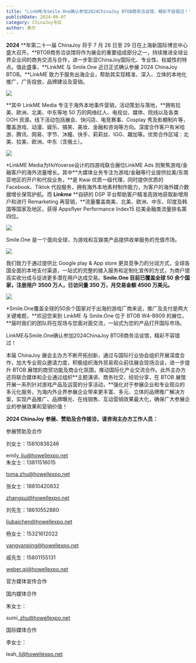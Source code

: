 ```yaml
---
title: "LinkME与Smile.One确认参加2024ChinaJoy BTOB商务洽谈馆，精彩不容错过！"
publishDate: 2024-06-07
category: ChinaJoy专区
author: 莱尔
---
```


**2024** **年第二十一届 ChinaJoy 将于 7 月 26 日至 29 日在上海新国际博览中心盛大召开。**BTOB商务洽谈馆将作为展会的重要组成部分之一，持续推进全球业界企业间的商务交流与合作，进一步彰显ChinaJoy国际化、专业性、权威性的特点。值此盛事，**LinkME 与 Smile.One 近日正式确认参展 2024 ChinaJoy BTOB。**LinkME 致力于服务出海企业，帮助其实现精准、深入、立体的本地化推广，广告投放，品牌建设及营销。

![](https://ec-net-1251389766.cos.ap-shanghai.myqcloud.com/wp-content/uploads/2024/06/20240607135351103-1024x273.jpg)

**其中 LinkME Media 专注于海外本地事件营销，活动策划与落地，**拥有拉美、欧洲、北美、中东等地 50 万的网络红人、电视台、媒体、院线以及各类 OOH 资源。线下活动包括展会、快闪店、电竞赛事、Cosplay 秀及影棚制片等，覆盖游戏、动漫、娱乐、搞笑、美妆、金融和咨询等方向。深度合作客户有米哈游、腾讯、网易、字节、沐瞳、快手、莉莉丝、IGG、趣加等。优势合作区域：北美、拉美、欧洲、中东（含俄土）。

![](https://ec-net-1251389766.cos.ap-shanghai.myqcloud.com/wp-content/uploads/2024/06/20240607135422383-1024x655.jpg)

\*LinkME Media为HoYoverse设计的四游戏联合展位LinkME Ads 则聚焦游戏/金融客户的海外流量增长。其中**大媒体业务专注为游戏/金融等行业提供拉美/东南亚地区的开户和代投业务，**是 Kwai 优质一级代理，同时提供优质的 Facebook、Tiktok 代投服务，拥有海外本地素材制作能力，为客户的海外媒介数据增长保驾护航。而 **Linkme** **自研的 DSP 平台帮助客户精准高效地获取新增用户和进行 Remarketing 再营销，**流量覆盖南美、北美、欧洲、中东、印度及韩国等国家及地区，获得 Appsflyer Performance Index15 拉美金融类流量排名第四位。

![](https://ec-net-1251389766.cos.ap-shanghai.myqcloud.com/wp-content/uploads/2024/06/20240607135425893-1024x597.jpg)

Smile.One 是一个面向全球，为游戏和互娱类产品提供收单服务的充值市场。

![](https://ec-net-1251389766.cos.ap-shanghai.myqcloud.com/wp-content/uploads/2024/06/20240607135455683-1024x273.jpg)

我们致力于通过提供比 Google play & App store 更具竞争力的分润方式，全球各国全面的本地支付渠道，一站式的完整的接入服务和定制化宣传的方式，为商户提高实收分成与促进更多潜在用户达成交易。**Smile.One 目前已覆盖全球 50 余个国家，注册用户 3500 万人，日访问量 350 万，月交易金额 4500 万美元。**

![](https://ec-net-1251389766.cos.ap-shanghai.myqcloud.com/wp-content/uploads/2024/06/20240607135518169.png)

\*Smile.One覆盖全球的50余个国家对于出海的游戏厂商来说，推广及支付是两大关键难题，**欢迎您来到 LinkME 与 Smile.One 位于 BTOB W4-B909 的展位，**届时我们的团队将在现场与您面对面交流，一站式为您的产品打开国际市场。

LinkME与Smile.One确认参加2024ChinaJoy BTOB商务洽谈馆，精彩不容错过！

本届 ChinaJoy 展会主办方不断开拓创新，通过与国际行业协会组织开展深度合作，加大专业观众邀请力度，积极组织海外贸易观众前往展会现场洽谈，进一步提升 BTOB 展馆的商贸功能及商业化氛围，推动国际化产业交流合作。此外主办方还将联合媒体和企业通过组织**主题演讲、商务社交、经验分享，在 BTOB 展馆开展一系列针对游戏产品及运营的分享活动，**强化对于参展企业和专业观众的多元化服务，为海内外业界参展企业带来更丰富、多元、立体的品牌推广解决方案，实现产品推广、品牌曝光、在线销售、互动营销效果最大化，确保广大参展企业的参展效果和营销价值！

**2024 ChinaJoy** **参展、赞助及合作接洽，请咨询主办方工作人员：**

  
参展赞助及合作

刘女士：15810836246

emily\_liu@howellexpo.net  
朱女士：13811516015

toma.zhu@howellexpo.net

张女士：18810420832

zhangsui@howellexpo.net

刘先生：18610552880

liubaichen@howellexpo.net

杨女士：15321612022

yangyanping@howellexpo.net

戚先生：15801155131

[weber.qi@howellexpo.net](mailto:weber.qi@howellexpo.net)

  
官方媒体宣传合作

国内媒体合作

朱女士：

sumi\_zhu@howellexpo.net

国际媒体合作

李女士：

leah\_li@howellexpo.net
